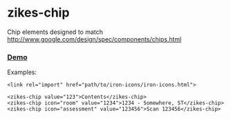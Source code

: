 # zikes-chip

Chip elements designed to match http://www.google.com/design/spec/components/chips.html

### [Demo](http://polymer.zikes.me/zikes-chip.html)

Examples:

    <link rel="import" href="path/to/iron-icons/iron-icons.html">

    <zikes-chip value="123">Contents</zikes-chip>
    <zikes-chip icon="room" value="1234">1234 - Somewhere, ST</zikes-chip>
    <zikes-chip icon="assessment" value="123456">Scan 123456</zikes-chip>

